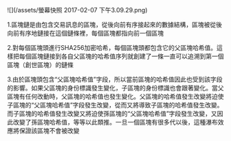 ![](/assets/螢幕快照 2017-02-07 下午3.09.29.png)


1.區塊鏈是由包含交易訊息的區塊，從後向前有序接起來的數據結構，區塊被從後向前有序地鏈接在這個鏈條裡，每個區塊都指向前一個區塊

2.對每個區塊頭進行SHA256加密哈希，每個區塊頭都包含它的父區塊哈希值。這樣把每個區塊鏈接到各自父區塊的哈希值序列就創建了一條一直可以追溯到第一個區塊（創世區塊）的鏈條

3.由於區塊頭包含“父區塊哈希值”字段，所以當前區塊的哈希值因此也受到該字段的影響。如果父區塊的身份標識發生變化，子區塊的身份標識也會跟著變化。當父區塊有任何改動時，父區塊的哈希值也發生變化。父區塊的哈希值發生改變將迫使子區塊的“父區塊哈希值”字段發生改變，從而又將導致子區塊的哈希值發生改變。而子區塊的哈希值發生改變又將迫使孫區塊的“父區塊哈希值”字段發生改變，又因此改變了孫區塊哈希值，等等以此類推。一旦一個區塊有很多代以後，這種瀑布效應將保證該區塊不會被改變